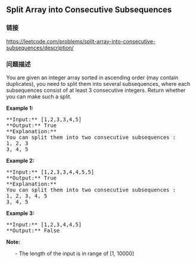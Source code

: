 ## Split Array into Consecutive Subsequences  
### 链接  
https://leetcode.com/problems/split-array-into-consecutive-subsequences/description/  
### 问题描述
You are given an integer array sorted in ascending order (may contain duplicates), you need to split them into several subsequences, where each subsequences consist of at least 3 consecutive integers. Return whether you can make such a split.

**Example 1:**<br />
<pre>
**Input:** [1,2,3,3,4,5]
**Output:** True
**Explanation:**
You can split them into two consecutive subsequences : 
1, 2, 3
3, 4, 5
</pre>


**Example 2:**<br />
<pre>
**Input:** [1,2,3,3,4,4,5,5]
**Output:** True
**Explanation:**
You can split them into two consecutive subsequences : 
1, 2, 3, 4, 5
3, 4, 5
</pre>


**Example 3:**<br />
<pre>
**Input:** [1,2,3,4,4,5]
**Output:** False
</pre>


**Note:**<br>
<ol>
- The length of the input is in range of [1, 10000]
</ol>

